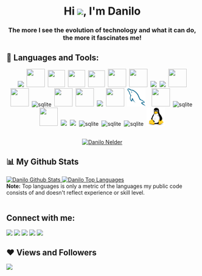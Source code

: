 <h1 align="center">Hi <img src="https://raw.githubusercontent.com/MartinHeinz/MartinHeinz/master/wave.gif" width="30px">, I'm Danilo</h1>
  
<h3 align="center">The more I see the evolution of technology and what it can do, the more it fascinates me!</h3>

<!--
## 🙋‍♂️ About me

- 🔭 I'm currently working at Bradesco in the insurance department.
  
- 🌱 I am currently learning New Methodologies using Lombok.
 
- 👯 I help some colleagues who are starting with technology in tips for skills.


- 📫 How to find me **danilo_nelder@hotmail.com**

- ⚡ Curiosity I try to play the guitar because I find it fascinating.
-->
## 🚀 Languages and Tools:
 
<div align="center">
	<img align="center" a target="_blank" href="https://www.java.com" > <img src="https://img.icons8.com/color/48/000000/java-coffee-cup-logo.png" /> </a>
	<img align="center" a href="https://www.jetbrains.com/pt-br/idea/" target="_blank"> <img src="https://dashboard.snapcraft.io/site_media/appmedia/2017/11/icon_CE_256_2Qe5uEl.png"  width="48" height="48"/> </a>
	<img align="center" a href="https://www.eclipse.org/" target="_blank"> <img src="https://img.utdstc.com/icon/3c7/fcf/3c7fcf4930fa9402c22cee35e03fe9fcf9e8e47c9381d6b9e6922d71ee2e067a:200"  width="45" height="45"/> </a>
	<img align="center" a href="https://www.ibm.com/br-pt/cloud/websphere-application-platform" target="_blank"> <img src="https://discoversdkcdn.azureedge.net/runtimecontent/companyfiles/5803/3207/thumbnail.png?v131178031722466988"  width="45" height="45"/> </a>
	<img align="center" a href="https://code.visualstudio.com/docs" target="_blank"> <img src="https://upload.wikimedia.org/wikipedia/commons/thumb/9/9a/Visual_Studio_Code_1.35_icon.svg/1024px-Visual_Studio_Code_1.35_icon.svg.png"  width="44" height="44"/></a> 
	<img align="center" a href="https://developer.mozilla.org/en-US/docs/Web/JavaScript" target="_blank"> <img src="https://img.icons8.com/color/48/000000/javascript.png"  width="48" height="48"/> </a> 
	<img align="center" a href="https://www.embarcadero.com/br/products/delphi" target="_blank"> <img src="https://upload.wikimedia.org/wikipedia/commons/thumb/b/bd/Delphi_Language_Logo.png/600px-Delphi_Language_Logo.png"  width="48" height="48"/> </a> 
	<img align="center" a href="https://www.w3.org/html/" target="_blank"> <img src="https://img.icons8.com/color/48/000000/html-5.png"/> </a> 
	<img align="center" a href="https://www.w3schools.com/css/" target="_blank"> <img src="https://img.icons8.com/color/48/000000/css3.png"/> </a>
	<img align="center" a href="https://maven.apache.org/" target="_blank" > <img src="https://encrypted-tbn0.gstatic.com/images?q=tbn:ANd9GcSDly3aBidr0p3ve5jYINf42dSFnsPthVUrpqi_vivMZjPYX5PSiuCFRP7WDn5V6yTA9Hk&usqp=CAU"  width="48" height="48"/> </a> 
	<img align="center" a href="https://spring.io/" target="_blank" > <img src="https://cdn.jsdelivr.net/gh/devicons/devicon/icons/spring/spring-original.svg"  width="48" height="48"/> </a> 
  <img align="center" a href="https://junit.org/junit5/" targ="_blank"> <img src="https://miro.medium.com/max/460/1*ahIiDbsR6s9XgR45nJJ5DA.png" alt="sqlite" width="48" height="48"></a>
	<img align="center" a href="https://hibernate.org/" target="_blank" > <img src="https://hibernate.org/images/hibernate_icon_whitebkg.svg"  width="48" height="48"/> </a> 
	<img align="center" a href="https://fortifybr.com/" target="_blank" > <img src="https://s19386.pcdn.co/wp-content/uploads/2018/10/fortify-logo.png)"  width="48" height="48"/> </a> 
	<img align="center" a href="https://docs.microsoft.com/pt-br/sql/sql-server/?view=sql-server-ver15" target="_blank"> <img src="https://img.icons8.com/color/48/000000/microsoft-sql-server.png"/> </a> 
	<img align="center" a href="https://www.oracle.com/br/database/" target="_blank"> <img src="https://i.pinimg.com/originals/08/ed/5e/08ed5e21ba68fda78747257e5aa4bb70.png" width="48" height="48"/> </a>
	<img align="center" a href="https://www.mysql.com/" target="_blank"> <img src="https://raw.githubusercontent.com/devicons/devicon/master/icons/mysql/mysql-original.svg" width="48" height="48"/> </a>
	<img align="center" a style="padding-right:8px;" href="https://www.ibm.com/br-pt/analytics/db2" target="_blank"> <img src="https://encrypted-tbn0.gstatic.com/images?q=tbn:ANd9GcQL29jXtM1i45RKSZWcInnczUeoBTb7xCGtYhtQDv19t6VbOMHrphkD8w3NKsoE73IVxIo&usqp=CAU" width="48" height="48"/> </a>
	<img align="center" a href="https://rockcontent.com/br/blog/sqlite/" target="_blank"> <img src="https://upload.wikimedia.org/wikipedia/commons/thumb/9/97/Sqlite-square-icon.svg/2048px-Sqlite-square-icon.svg.png" alt="sqlite" width="48" height="48"/> </a> 
	<img align="center" a href="https://firebirdsql.org/" target="_blank"> <img src="https://upload.wikimedia.org/wikipedia/commons/8/8e/Firebird_logo.svg" width="48" height="48"/> </a> 
	<img align="center" a href="https://firebase.google.com/" target="_blank"> <img src="https://img.icons8.com/color/48/000000/firebase.png"/> </a>   
	<img align="center" a href="https://git-scm.com/" target="_blank"> <img src="https://img.icons8.com/color/48/000000/git.png"/> </a> 
	<img align="center" a href="https://tortoisesvn.net/" target="_blank"> <img src="https://s1.o7planning.com/ru/10261/images/32401.png" alt="sqlite" width="48" height="48"/> </a> 
	<img align="center" a href="https://tomcat.apache.org/" target="_blank"> <img src="https://tomcat.apache.org/res/images/tomcat.png" alt="sqlite" width="48" height="48"/> </a>   
	<img align="center" a href="https://www.microsoft.com/pt-br/" target="_blank"> <img src="https://github.com/neilorangepeel/Free-Social-Icons/blob/master/Flat/SVG/Windows.svg" alt="sqlite" width="48" height="48"></a>   
  	<img align="center" a href="https://www.oracle.com/br/linux/" target="_blank"> <img src="https://raw.githubusercontent.com/devicons/devicon/master/icons/linux/linux-original.svg" alt="sqlite" width="48" height="48"></a>
</div>  
 

<br/>

<p align="center">
    <a href="https://github.com/danilonelder">
        <img title="🔥 Get streak stats for your profile at git.io/streak-stats" alt="Danilo Nelder" src="https://github-readme-streak-stats.herokuapp.com/?user=danilonelder&theme=cobalt%20de%20t%C3%B3quio&hide_border=falso&date_format=M%20j%5B%2C%20Y%5D&background=FFFFFF&sideLabels=000000&ring=3C5DDD&fire=3C5DDD&currStreakLabel=000000"/>
    </a>
</p>

## 📊 My Github Stats
<a href="https://github.com/danilonelder">
<img alt="Danilo Github Stats" height="180em" src="https://github-readme-stats.vercel.app/api?username=danilonelder"/>
<a href="https://github.com/danilonelder"><img alt="Danilo Top Languages" width="550" height="180em" src="https://github-readme-stats.vercel.app/api/top-langs/?username=danilonelder&langs_count=8&count_private=true&layout=compact&theme=java&hide_border=false" /></a>
<br/>
<b>Note:</b> Top languages is only a metric of the languages my public code consists of and doesn't reflect experience or skill level.
<br/>
<br/>

## Connect with me:
<p align="left">
<a href = "https://www.linkedin.com/in/danilonelder/"><img height="70em" src="https://img.icons8.com/color/144/000000/linkedin.png"/></a>
<a href = "https://www.instagram.com/danilonelder/"><img height="70em" src="https://img.icons8.com/fluent/240/000000/instagram-new.png"/></a>
<a href = "https://twitter.com/DaniloNelder/"><img height="70em" src="https://img.icons8.com/fluency/48/000000/twitter.png"/></a>
<a href = "https://www.facebook.com/danilo.nelder/"><img height="70em" src="https://img.icons8.com/color/48/000000/facebook.png"/></a>
<a href = "https://danilonelder.github.io"><img height="70em" src="https://img.icons8.com/fluency/48/000000/github.png"/></a>

</p>
  
## ❤ Views and Followers
<a href="https://github.com/danilonelder/github-profile-views-counter">
    <img src="https://komarev.com/ghpvc/?username=danilonelder">
</a>
<!--<a href="https://github.com/danilonelder?tab=followers"><img src="https://img.shields.io/github/followers/danilonelder?label=Followers&style=social" alt="GitHub Badge"></a>-->
